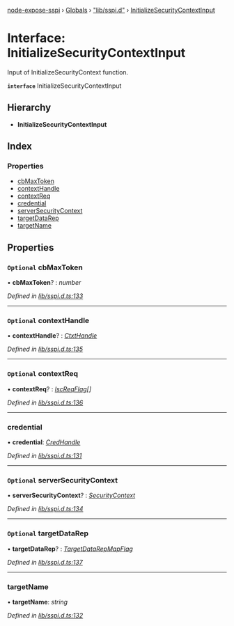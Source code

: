 [node-expose-sspi](../README.md) › [Globals](../globals.md) › ["lib/sspi.d"](../modules/_lib_sspi_d_.md) › [InitializeSecurityContextInput](_lib_sspi_d_.initializesecuritycontextinput.md)

# Interface: InitializeSecurityContextInput

Input of InitializeSecurityContext function.

**`interface`** InitializeSecurityContextInput

## Hierarchy

* **InitializeSecurityContextInput**

## Index

### Properties

* [cbMaxToken](_lib_sspi_d_.initializesecuritycontextinput.md#optional-cbmaxtoken)
* [contextHandle](_lib_sspi_d_.initializesecuritycontextinput.md#optional-contexthandle)
* [contextReq](_lib_sspi_d_.initializesecuritycontextinput.md#optional-contextreq)
* [credential](_lib_sspi_d_.initializesecuritycontextinput.md#credential)
* [serverSecurityContext](_lib_sspi_d_.initializesecuritycontextinput.md#optional-serversecuritycontext)
* [targetDataRep](_lib_sspi_d_.initializesecuritycontextinput.md#optional-targetdatarep)
* [targetName](_lib_sspi_d_.initializesecuritycontextinput.md#targetname)

## Properties

### `Optional` cbMaxToken

• **cbMaxToken**? : *number*

*Defined in [lib/sspi.d.ts:133](https://github.com/jlguenego/node-expose-sspi/blob/8286242/lib/sspi.d.ts#L133)*

___

### `Optional` contextHandle

• **contextHandle**? : *[CtxtHandle](_lib_sspi_d_.ctxthandle.md)*

*Defined in [lib/sspi.d.ts:135](https://github.com/jlguenego/node-expose-sspi/blob/8286242/lib/sspi.d.ts#L135)*

___

### `Optional` contextReq

• **contextReq**? : *[IscReqFlag](../modules/_lib_flags_index_d_.md#iscreqflag)[]*

*Defined in [lib/sspi.d.ts:136](https://github.com/jlguenego/node-expose-sspi/blob/8286242/lib/sspi.d.ts#L136)*

___

###  credential

• **credential**: *[CredHandle](_lib_sspi_d_.credhandle.md)*

*Defined in [lib/sspi.d.ts:131](https://github.com/jlguenego/node-expose-sspi/blob/8286242/lib/sspi.d.ts#L131)*

___

### `Optional` serverSecurityContext

• **serverSecurityContext**? : *[SecurityContext](_lib_sspi_d_.securitycontext.md)*

*Defined in [lib/sspi.d.ts:134](https://github.com/jlguenego/node-expose-sspi/blob/8286242/lib/sspi.d.ts#L134)*

___

### `Optional` targetDataRep

• **targetDataRep**? : *[TargetDataRepMapFlag](../modules/_lib_flags_index_d_.md#targetdatarepmapflag)*

*Defined in [lib/sspi.d.ts:137](https://github.com/jlguenego/node-expose-sspi/blob/8286242/lib/sspi.d.ts#L137)*

___

###  targetName

• **targetName**: *string*

*Defined in [lib/sspi.d.ts:132](https://github.com/jlguenego/node-expose-sspi/blob/8286242/lib/sspi.d.ts#L132)*
